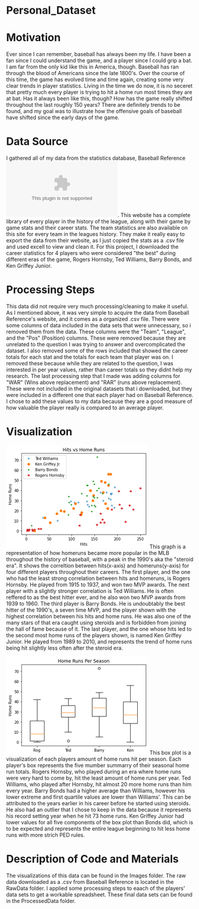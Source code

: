 # Personal_Dataset


# Motivation
Ever since I can remember, baseball has always been my life. I have been a fan since I could understand the game, and a player since I could grip a bat. I am far from the only kid like this in America, though. Baseball has ran through the blood of Americans since the late 1800's. Over the course of this time, the game has evolved time and time again, creating some very clear trends in player statistics. Living in the time we do now, it is no seceret that pretty much every player is trying to hit a home run most times they are at bat. Has it always been like this, though? How has the game really shifted throughout the last roughly 150 years? There are definitely trends to be found, and my goal was to illustrate how the offensive goals of baseball have shifted since the early days of the game.

# Data Source
I gathered all of my data from the statistics database, Baseball Reference ![](baseballreference.com). This website has a complete library of every player in the history of the league, along with their game by game stats and their career stats. The team statistics are also available on this site for every team in the leagues history. They make it really easy to export the data from their website, as I just copied the stats as a .csv file and used excell to view and clean it. For this project, I downloaded the career statistics for 4 players who were considered "the best" during different eras of the game, Rogers Hornsby, Ted Williams, Barry Bonds, and Ken Griffey Junior.

# Processing Steps
This data did not require very much processing/cleaning to make it useful. As I mentioned above, it was very simple to acquire the data from Baseball Reference's website, and it comes as a organized .csv file. There were some columns of data included in the data sets that were unnecessary, so i removed them from the data. These columns were the "Team", "League", and the "Pos" (Position) columns. These were removed because they are unrelated to the question I was trying to answer and overcomplicated the dataset. I also removed some of the rows included that showed the career totals for each stat and the totals for each team that player was on. I removed these because while they are related to the question, I was interested in per year values, rather than career totals so they didnt help my research. The last processing step that I made was adding columns for "WAR" (Wins above replacement) and "RAR" (runs above replacement). These were not included in the original datasets that i downloaded, but they were included in a different one that each player had on Baseball Reference. I chose to add these values to my data because they are a good measure of how valuable the player really is compared to an average player.

# Visualization
![](https://github.com/tylerhilsendeger/Personal_Dataset/blob/master/Images/HvsHR.png?raw=true) 
This graph is a representation of how homeruns became more popular in the MLB throughout the history of baseball, with a peak in the 1990's aka the "steroid era". It shows the correltion between hits(x-axis) and homeruns(y-axis) for four different players throughout their careers. The first player, and the one who had the least strong correlation between hits and homeruns, is Rogers Hornsby. He played from 1915 to 1937, and won two MVP awards. The next player with a slightly stronger correlation is Ted Williams. He is often reffered to as the best hitter ever, and he also won two MVP awards from 1939 to 1960. The third player is Barry Bonds. He is undoubtably the best hitter of the 1990's, a seven time MVP, and the player shown with the highest correlation between his hits and home runs. He was also one of the many stars of that era caught using steroids and is forbidden from joining the hall of fame because of it. The last player, and the one whose hits led to the second most home runs of the players shown, is named Ken Griffey Junior. He played from 1989 to 2010, and represents the trend of home runs being hit slightly less often after the steroid era.

![](https://github.com/tylerhilsendeger/Personal_Dataset/blob/master/Images/HRperSZN.png?raw=true)
This box plot is a visualization of each players amount of home runs hit per season. Each player's box represents the five mumber summarry of their seasonal home run totals. Rogers Hornsby, who played during an era where home runs were very hard to come by, hit the least amount of home runs per year. Ted Williams, who played after Hornsby, hit almost 20 more home runs than him every year. Barry Bonds had a higher average than Williams, however his lower extreme and first quartile values are lower than Williams'. This can be attributed to the years earlier in his career before he started using steroids. He also had an outlier that I chose to keep in the data because it represents his record setting year when he hit 73 home runs. Ken Griffey Junior had lower values for all five components of the box plot than Bonds did, which is to be expected and represents the entire league beginning to hit less home runs with more strich PED rules.

# Description of Code and Materials
The visualizations of this data can be found in the Images folder. The raw data downloaded as a .csv from Baseball Reference is located in the RawData folder. I applied some processing steps to eaach of the players' data sets to get a workable spreadsheet. These final data sets can be found in the ProcessedData folder.
